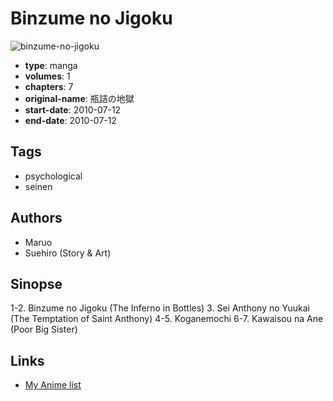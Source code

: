 # Binzume no Jigoku

![binzume-no-jigoku](https://cdn.myanimelist.net/images/manga/3/150618.jpg)

-   **type**: manga
-   **volumes**: 1
-   **chapters**: 7
-   **original-name**: 瓶詰の地獄
-   **start-date**: 2010-07-12
-   **end-date**: 2010-07-12

## Tags

-   psychological
-   seinen

## Authors

-   Maruo
-   Suehiro (Story & Art)

## Sinopse

1-2. Binzume no Jigoku (The Inferno in Bottles) 3. Sei Anthony no Yuukai (The Temptation of Saint Anthony)
4-5. Koganemochi
6-7. Kawaisou na Ane (Poor Big Sister)

## Links

-   [My Anime list](https://myanimelist.net/manga/84913/Binzume_no_Jigoku)
